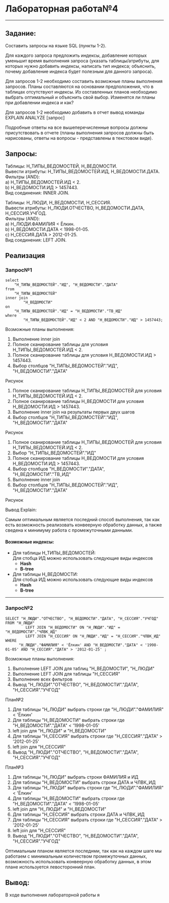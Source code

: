 # Лабораторная работа№4
___
## Задание:
Составить запросы на языке SQL (пункты 1-2).

Для каждого запроса предложить индексы, добавление которых уменьшит время выполнения запроса (указать таблицы/атрибуты, для которых нужно добавить индексы, написать тип индекса; объяснить, почему добавление индекса будет полезным для данного запроса).

Для запросов 1-2 необходимо составить возможные планы выполнения запросов. Планы составляются на основании предположения, что в таблицах отсутствуют индексы. Из составленных планов необходимо выбрать оптимальный и объяснить свой выбор.
Изменятся ли планы при добавлении индекса и как?

Для запросов 1-2 необходимо добавить в отчет вывод команды EXPLAIN ANALYZE [запрос]

Подробные ответы на все вышеперечисленные вопросы должны присутствовать в отчете (планы выполнения запросов должны быть нарисованы, ответы на вопросы - представлены в текстовом виде).
## Запросы:

Таблицы: Н_ТИПЫ_ВЕДОМОСТЕЙ, Н_ВЕДОМОСТИ. </br>
Вывести атрибуты: Н_ТИПЫ_ВЕДОМОСТЕЙ.ИД, Н_ВЕДОМОСТИ.ДАТА. </br>
Фильтры (AND): </br>
a) Н_ТИПЫ_ВЕДОМОСТЕЙ.ИД < 2. </br>
b) Н_ВЕДОМОСТИ.ИД > 1457443. </br>
Вид соединения: INNER JOIN. </br>

Таблицы: Н_ЛЮДИ, Н_ВЕДОМОСТИ, Н_СЕССИЯ. </br>
Вывести атрибуты: Н_ЛЮДИ.ОТЧЕСТВО, Н_ВЕДОМОСТИ.ДАТА, Н_СЕССИЯ.УЧГОД. </br>
Фильтры (AND): </br> 
a) Н_ЛЮДИ.ФАМИЛИЯ < Ёлкин. </br>
b) Н_ВЕДОМОСТИ.ДАТА < 1998-01-05. </br>
c) Н_СЕССИЯ.ДАТА > 2012-01-25. </br>
Вид соединения: LEFT JOIN. </br>
## Реализация

### Запрос№1
~~~
select
    "Н_ТИПЫ_ВЕДОМОСТЕЙ"."ИД", "Н_ВЕДОМОСТИ"."ДАТА"
from
    "Н_ТИПЫ_ВЕДОМОСТЕЙ"
inner join
        "Н_ВЕДОМОСТИ"
on
    "Н_ТИПЫ_ВЕДОМОСТЕЙ"."ИД" = "Н_ВЕДОМОСТИ"."ТВ_ИД"
where
        "Н_ТИПЫ_ВЕДОМОСТЕЙ"."ИД" < 2 AND "Н_ВЕДОМОСТИ"."ИД" > 1457443;
~~~

Возможные планы выполнения:

1. Выполнение inner join
2. Полное сканирование таблицы для условия Н_ТИПЫ_ВЕДОМОСТЕЙ.ИД < 2.
3. Полное сканирование таблицы для условия Н_ВЕДОМОСТИ.ИД > 1457443.
4. Выбор столбцов "Н_ТИПЫ_ВЕДОМОСТЕЙ"."ИД", "Н_ВЕДОМОСТИ"."ДАТА"

Рисунок

1. Полное сканирование таблицы Н_ТИПЫ_ВЕДОМОСТЕЙ для условия Н_ТИПЫ_ВЕДОМОСТЕЙ.ИД < 2.
2. Полное сканирование таблицы Н_ВЕДОМОСТИ для условия Н_ВЕДОМОСТИ.ИД > 1457443.
3. Выполнение inner join на результаты первых двух шагов
4. Выбор столбцов "Н_ТИПЫ_ВЕДОМОСТЕЙ"."ИД", "Н_ВЕДОМОСТИ"."ДАТА"

Рисунок

1. Полное сканирование таблицы Н_ТИПЫ_ВЕДОМОСТЕЙ для условия Н_ТИПЫ_ВЕДОМОСТЕЙ.ИД < 2.
2. Выбор "Н_ТИПЫ_ВЕДОМОСТЕЙ"."ИД"
3. Полное сканирование таблицы Н_ВЕДОМОСТИ для условия Н_ВЕДОМОСТИ.ИД > 1457443.
4. Выбор столбцов "Н_ВЕДОМОСТИ"."ДАТА", "Н_ВЕДОМОСТИ"."ТВ_ИД"
5. Выполнение inner join
6. Выбор столбцов "Н_ТИПЫ_ВЕДОМОСТЕЙ"."ИД", "Н_ВЕДОМОСТИ"."ДАТА"

Рисунок

Вывод Explain:


Самым оптимальным является последний способ выполнения, так как есть возможность реализовать конвеерную обработку данных, а также сведена к минимуму работа с промежуточными данными. 

#### Возможные индексы:

- Для таблицы Н_ТИПЫ_ВЕДОМОСТЕЙ:</br>
  Для стобца ИД можно использовать следующие виды индексов
  - **Hash**
  - **B-tree**
- Для таблицы Н_ВЕДОМОСТИ: </br>
  Для стобца ИД можно использовать следующие виды индексов
  - **Hash**
  - **B-tree**
___
### Запрос№2

~~~
SELECT "Н_ЛЮДИ"."ОТЧЕСТВО", "Н_ВЕДОМОСТИ"."ДАТА", "Н_СЕССИЯ"."УЧГОД"
FROM "Н_ЛЮДИ"
         LEFT JOIN "Н_ВЕДОМОСТИ" ON "Н_ЛЮДИ"."ИД" = "Н_ВЕДОМОСТИ"."ЧЛВК_ИД"
         LEFT JOIN "Н_СЕССИЯ" ON "Н_ЛЮДИ"."ИД" = "Н_СЕССИЯ"."ЧЛВК_ИД"
WHERE
      "Н_ЛЮДИ"."ФАМИЛИЯ" < 'Ёлкин' AND "Н_ВЕДОМОСТИ"."ДАТА" < '1998-01-05' AND "Н_СЕССИЯ"."ДАТА" > '2012-01-25' ; 
~~~

Возможные планы выполнения:

1. Выполнение LEFT JOIN для таблиц "Н_ВЕДОМОСТИ", "Н_ЛЮДИ"
2. Выполнение LEFT JOIN для таблицы  "Н_СЕССИЯ"
3. Выполнение всех фильтров
4. Вывод "Н_ЛЮДИ"."ОТЧЕСТВО", "Н_ВЕДОМОСТИ"."ДАТА", "Н_СЕССИЯ"."УЧГОД"

План№2

1. Для таблицы "Н_ЛЮДИ" выбрать строки где "Н_ЛЮДИ"."ФАМИЛИЯ" < 'Ёлкин'
2. Для таблицы "Н_ВЕДОМОСТИ" выбрать строки где "Н_ВЕДОМОСТИ"."ДАТА" < '1998-01-05'
3. left join для "Н_ЛЮДИ" и "Н_ВЕДОМОСТИ"
4. Для таблицы "Н_СЕССИЯ" выбрать строки где "Н_СЕССИЯ"."ДАТА" > '2012-01-25'
5.  left join для "Н_СЕССИЯ"
6.  Вывод "Н_ЛЮДИ"."ОТЧЕСТВО", "Н_ВЕДОМОСТИ"."ДАТА", "Н_СЕССИЯ"."УЧГОД"

План№3

1. Для таблицы "Н_ЛЮДИ" выбрать строки ФАМИЛИЯ и ИД
2. Для таблицы "Н_ВЕДОМОСТИ" выбрать строки ДАТА и ЧЛВК_ИД
3. Для таблицы "Н_ЛЮДИ" выбрать строки где "Н_ЛЮДИ"."ФАМИЛИЯ" < 'Ёлкин'
4. Для таблицы "Н_ВЕДОМОСТИ" выбрать строки где "Н_ВЕДОМОСТИ"."ДАТА" < '1998-01-05'
5. left join для "Н_ЛЮДИ" и "Н_ВЕДОМОСТИ"
6. Для таблицы "Н_СЕССИЯ" выбрать строки ДАТА и ЧЛВК_ИД
7. Для таблицы "Н_СЕССИЯ" выбрать строки где "Н_СЕССИЯ"."ДАТА" > '2012-01-25'
8. left join для "Н_СЕССИЯ"
9. Вывод "Н_ЛЮДИ"."ОТЧЕСТВО", "Н_ВЕДОМОСТИ"."ДАТА", "Н_СЕССИЯ"."УЧГОД"

Оптимальным планом является последнми, так как на каждом шаге мы работаем с минимальным количеством промежуточных данных, возможность использовать конвеерную обработку данных, в этом плане используется левосторонний план. 

## Вывод:
В ходе выполнения лабораторной работы я 
